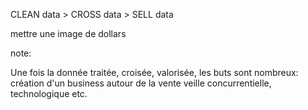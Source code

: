 CLEAN data > CROSS data > SELL data

mettre une image de dollars


note:

Une fois la donnée traitée, croisée, valorisée, les buts sont nombreux:
création d'un business autour de la vente
veille concurrentielle, technologique
etc.
